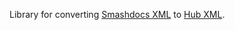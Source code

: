 
Library for converting [Smashdocs XML](https://documentation.smashdocs.net/sd_xml.html) to [Hub XML](https://github.com/le-tex/Hub).
